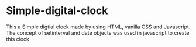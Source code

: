 # Simple-digital-clock
<div>This a Simple digtial clock made by using HTML, vanilla CSS and Javascript. The concept of setinterval and date objects was used in javascript to create this clock</div>
